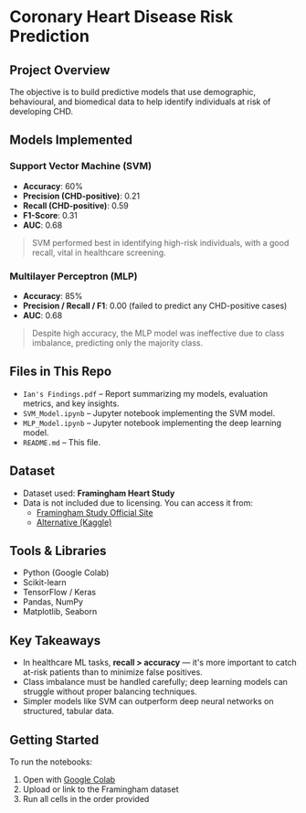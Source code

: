 # Coronary Heart Disease Risk Prediction 

## Project Overview

The objective is to build predictive models that use demographic, behavioural, and biomedical data to help identify individuals at risk of developing CHD.

## Models Implemented

### Support Vector Machine (SVM)
- **Accuracy**: 60%
- **Precision (CHD-positive)**: 0.21
- **Recall (CHD-positive)**: 0.59
- **F1-Score**: 0.31
- **AUC**: 0.68

> SVM performed best in identifying high-risk individuals, with a good recall, vital in healthcare screening.

### Multilayer Perceptron (MLP)
- **Accuracy**: 85%
- **Precision / Recall / F1**: 0.00 (failed to predict any CHD-positive cases)
- **AUC**: 0.68

> Despite high accuracy, the MLP model was ineffective due to class imbalance, predicting only the majority class.

## Files in This Repo

- `Ian's Findings.pdf` – Report summarizing my models, evaluation metrics, and key insights.
- `SVM_Model.ipynb` – Jupyter notebook implementing the SVM model.
- `MLP_Model.ipynb` – Jupyter notebook implementing the deep learning model.
- `README.md` – This file.

## Dataset

- Dataset used: **Framingham Heart Study**
- Data is not included due to licensing. You can access it from:
  - [Framingham Study Official Site](https://framinghamheartstudy.org/)
  - [Alternative (Kaggle)](https://www.kaggle.com/datasets/)

## Tools & Libraries

- Python (Google Colab)
- Scikit-learn
- TensorFlow / Keras
- Pandas, NumPy
- Matplotlib, Seaborn

## Key Takeaways

- In healthcare ML tasks, **recall > accuracy** — it's more important to catch at-risk patients than to minimize false positives.
- Class imbalance must be handled carefully; deep learning models can struggle without proper balancing techniques.
- Simpler models like SVM can outperform deep neural networks on structured, tabular data.

## Getting Started

To run the notebooks:
1. Open with [Google Colab](https://colab.research.google.com/)
2. Upload or link to the Framingham dataset
3. Run all cells in the order provided
